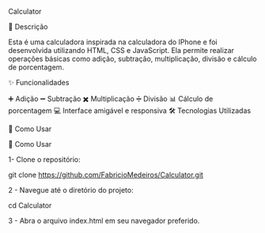 Calculator

📜 Descrição

Esta é uma calculadora inspirada na calculadora do IPhone e foi desenvolvida utilizando HTML, CSS e JavaScript. Ela permite realizar operações básicas como adição, subtração, multiplicação, divisão e cálculo de porcentagem.

✨ Funcionalidades

➕ Adição
➖ Subtração
✖️ Multiplicação
➗ Divisão
📊 Cálculo de porcentagem
💻 Interface amigável e responsiva
🛠 Tecnologias Utilizadas

🚀 Como Usar

🚀 Como Usar

1- Clone o repositório:

git clone https://github.com/FabricioMedeiros/Calculator.git

2 - Navegue até o diretório do projeto:

cd Calculator

3 - Abra o arquivo index.html em seu navegador preferido.
